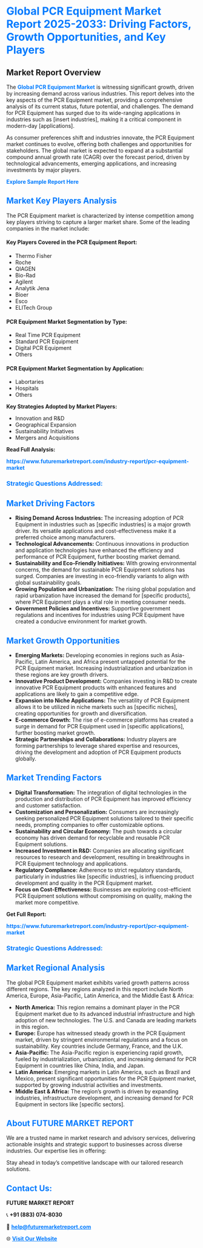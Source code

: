 <h1 style="color: #007BFF;">Global PCR Equipment Market Report 2025-2033: Driving Factors, Growth Opportunities, and Key Players</h1>

<section id="overview">
<h2>Market Report Overview</h2>
<p>The <a href="https://www.futuremarketreport.com/industry-report/pcr-equipment-market" style="color: #007BFF; text-decoration: none;"><strong>Global PCR Equipment Market</strong></a> is witnessing significant growth, driven by increasing demand across various industries. This report delves into the key aspects of the PCR Equipment market, providing a comprehensive analysis of its current status, future potential, and challenges. The demand for PCR Equipment has surged due to its wide-ranging applications in industries such as [insert industries], making it a critical component in modern-day [applications].</p>
<p>As consumer preferences shift and industries innovate, the PCR Equipment market continues to evolve, offering both challenges and opportunities for stakeholders. The global market is expected to expand at a substantial compound annual growth rate (CAGR) over the forecast period, driven by technological advancements, emerging applications, and increasing investments by major players.</p>
</section>

<section id="overview">
<p><a href="https://www.futuremarketreport.com/request-sample/reportId=90505" style="color: #007BFF; text-decoration: none;"><strong>Explore Sample Report Here</strong></a></p>
</section>

<section id="key-players">
<h2 style="color: #007BFF;">Market Key Players Analysis</h2>
<p>The PCR Equipment market is characterized by intense competition among key players striving to capture a larger market share. Some of the leading companies in the market include:</p>
<h4>Key Players Covered in the PCR Equipment Report:</h4>
<ul><li>Thermo Fisher</li><li>Roche</li><li>QIAGEN</li><li>Bio-Rad</li><li>Agilent</li><li>Analytik Jena</li><li>Bioer</li><li>Esco</li><li>ELITech Group</li></ul>
<h4>PCR Equipment Market Segmentation by Type:</h4>
<ul><li>Real Time PCR Equipment</li><li>Standard PCR Equipment</li><li>Digital PCR Equipment</li><li>Others</li></ul>

<h4>PCR Equipment Market Segmentation by Application:</h4>
<ul><li>Labortaries</li><li>Hospitals</li><li>Others</li></ul>
<p><strong>Key Strategies Adopted by Market Players:</strong></p>
<ul>
<li>Innovation and R&D</li>
<li>Geographical Expansion</li>
<li>Sustainability Initiatives</li>
<li>Mergers and Acquisitions</li>
</ul>
</section>

<section>
<p><strong>Read Full Analysis: </strong></p><a href="https://www.futuremarketreport.com/industry-report/pcr-equipment-market" style="color: #007BFF; text-decoration: none;"><strong>https://www.futuremarketreport.com/industry-report/pcr-equipment-market</strong></a>
<h3 style="color: #007BFF;">Strategic Questions Addressed:</h3>
</section>

<section id="driving-factors">
<h2 style="color: #007BFF;">Market Driving Factors</h2>
<ul>
<li><strong>Rising Demand Across Industries:</strong> The increasing adoption of PCR Equipment in industries such as [specific industries] is a major growth driver. Its versatile applications and cost-effectiveness make it a preferred choice among manufacturers.</li>
<li><strong>Technological Advancements:</strong> Continuous innovations in production and application technologies have enhanced the efficiency and performance of PCR Equipment, further boosting market demand.</li>
<li><strong>Sustainability and Eco-Friendly Initiatives:</strong> With growing environmental concerns, the demand for sustainable PCR Equipment solutions has surged. Companies are investing in eco-friendly variants to align with global sustainability goals.</li>
<li><strong>Growing Population and Urbanization:</strong> The rising global population and rapid urbanization have increased the demand for [specific products], where PCR Equipment plays a vital role in meeting consumer needs.</li>
<li><strong>Government Policies and Incentives:</strong> Supportive government regulations and incentives for industries using PCR Equipment have created a conducive environment for market growth.</li>
</ul>
</section>

<section id="growth-opportunities">
<h2 style="color: #007BFF;">Market Growth Opportunities</h2>
<ul>
<li><strong>Emerging Markets:</strong> Developing economies in regions such as Asia-Pacific, Latin America, and Africa present untapped potential for the PCR Equipment market. Increasing industrialization and urbanization in these regions are key growth drivers.</li>
<li><strong>Innovative Product Development:</strong> Companies investing in R&D to create innovative PCR Equipment products with enhanced features and applications are likely to gain a competitive edge.</li>
<li><strong>Expansion into Niche Applications:</strong> The versatility of PCR Equipment allows it to be utilized in niche markets such as [specific niches], creating opportunities for growth and diversification.</li>
<li><strong>E-commerce Growth:</strong> The rise of e-commerce platforms has created a surge in demand for PCR Equipment used in [specific applications], further boosting market growth.</li>
<li><strong>Strategic Partnerships and Collaborations:</strong> Industry players are forming partnerships to leverage shared expertise and resources, driving the development and adoption of PCR Equipment products globally.</li>
</ul>
</section>

<section id="trending-factors">
<h2 style="color: #007BFF;">Market Trending Factors</h2>
<ul>
<li><strong>Digital Transformation:</strong> The integration of digital technologies in the production and distribution of PCR Equipment has improved efficiency and customer satisfaction.</li>
<li><strong>Customization and Personalization:</strong> Consumers are increasingly seeking personalized PCR Equipment solutions tailored to their specific needs, prompting companies to offer customizable options.</li>
<li><strong>Sustainability and Circular Economy:</strong> The push towards a circular economy has driven demand for recyclable and reusable PCR Equipment solutions.</li>
<li><strong>Increased Investment in R&D:</strong> Companies are allocating significant resources to research and development, resulting in breakthroughs in PCR Equipment technology and applications.</li>
<li><strong>Regulatory Compliance:</strong> Adherence to strict regulatory standards, particularly in industries like [specific industries], is influencing product development and quality in the PCR Equipment market.</li>
<li><strong>Focus on Cost-Effectiveness:</strong> Businesses are exploring cost-efficient PCR Equipment solutions without compromising on quality, making the market more competitive.</li>
</ul>
</section>

<section>
<p><strong>Get Full Report: </strong></p><a href="https://www.futuremarketreport.com/industry-report/pcr-equipment-market" style="color: #007BFF; text-decoration: none;"><strong>https://www.futuremarketreport.com/industry-report/pcr-equipment-market</strong></a>
<h3 style="color: #007BFF;">Strategic Questions Addressed:</h3>
</section>


<section id="regional-analysis">
<h2 style="color: #007BFF;">Market Regional Analysis</h2>
<p>The global PCR Equipment market exhibits varied growth patterns across different regions. The key regions analyzed in this report include North America, Europe, Asia-Pacific, Latin America, and the Middle East & Africa:</p>
<ul>
<li><strong>North America:</strong> This region remains a dominant player in the PCR Equipment market due to its advanced industrial infrastructure and high adoption of new technologies. The U.S. and Canada are leading markets in this region.</li>
<li><strong>Europe:</strong> Europe has witnessed steady growth in the PCR Equipment market, driven by stringent environmental regulations and a focus on sustainability. Key countries include Germany, France, and the U.K.</li>
<li><strong>Asia-Pacific:</strong> The Asia-Pacific region is experiencing rapid growth, fueled by industrialization, urbanization, and increasing demand for PCR Equipment in countries like China, India, and Japan.</li>
<li><strong>Latin America:</strong> Emerging markets in Latin America, such as Brazil and Mexico, present significant opportunities for the PCR Equipment market, supported by growing industrial activities and investments.</li>
<li><strong>Middle East & Africa:</strong> The region’s growth is driven by expanding industries, infrastructure development, and increasing demand for PCR Equipment in sectors like [specific sectors].</li>
</ul>
</section>

<footer>
<h2 style="color: #007BFF;">About FUTURE MARKET REPORT</h2>
<p>We are a trusted name in market research and advisory services, delivering actionable insights and strategic support to businesses across diverse industries. Our expertise lies in offering:</p>

<p>Stay ahead in today’s competitive landscape with our tailored research solutions.</p>

<h2 style="color: #007BFF;">Contact Us:</h2>
<p><strong>FUTURE MARKET REPORT</strong></p>
<p>📞 <strong>+91 (883) 074-8030</strong></p>
<p>📧 <strong><a href="mailto:help@futuremarketreport.com" style="color: #007BFF;">help@futuremarketreport.com</a></strong></p>
<p>🌐 <strong><a href="https://www.futuremarketreport.com/" style="color: #007BFF;">Visit Our Website</a></strong></p>
</footer>